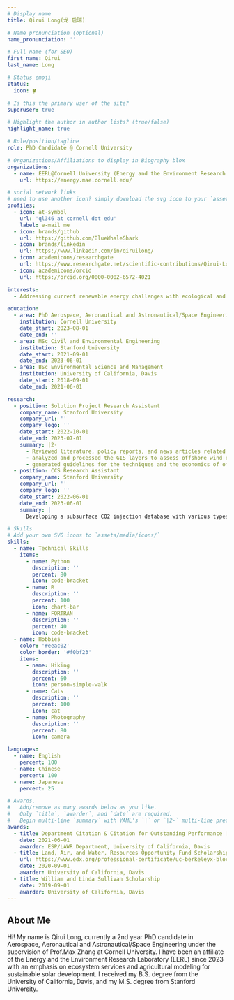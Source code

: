 ```yaml
---
# Display name
title: Qirui Long(龙 启瑞)

# Name pronunciation (optional)
name_pronunciation: ''

# Full name (for SEO)
first_name: Qirui 
last_name: Long

# Status emoji
status:
  icon: 🍀

# Is this the primary user of the site?
superuser: true

# Highlight the author in author lists? (true/false)
highlight_name: true

# Role/position/tagline
role: PhD Candidate @ Cornell University 

# Organizations/Affiliations to display in Biography blox
organizations:
  - name: EERL@Cornell University (Energy and the Environment Research Laboratory)
    url: https://energy.mae.cornell.edu/

# social network links
# need to use another icon? simply download the svg icon to your `assets/media/icons/` folder.
profiles:
  - icon: at-symbol
    url: 'ql346 at cornell dot edu'
    label: e-mail me
  - icon: brands/github
    url: https://github.com/BlueWhaleShark
  - icon: brands/linkedin
    url: https://www.linkedin.com/in/qiruilong/
  - icon: academicons/researchgate
    url: https://www.researchgate.net/scientific-contributions/Qirui-Long-2234713170
  - icon: academicons/orcid
    url: https://orcid.org/0000-0002-6572-4021

interests:
  - Addressing current renewable energy challenges with ecological and environmental engineering knowledge

education:
  - area: PhD Aerospace, Aeronautical and Astronautical/Space Engineering 
    institution: Cornell University
    date_start: 2023-08-01
    date_end: ''
  - area: MSc Civil and Environmental Engineering
    institution: Stanford University
    date_start: 2021-09-01
    date_end: 2023-06-01
  - area: BSc Environmental Science and Management
    institution: University of California, Davis
    date_start: 2018-09-01
    date_end: 2021-06-01

research:
  - position: Solution Project Research Assistant
    company_name: Stanford University
    company_url: ''
    company_logo: ''
    date_start: 2022-10-01
    date_end: 2023-07-01
    summary: |2-
      - Reviewed literature, policy reports, and news articles related to offshore wind energy siting.
      - analyzed and processed the GIS layers to assess offshore wind energy potential.
      - generated guidelines for the techniques and the economics of offshore wind farms.
  - position: CCS Research Assistant
    company_name: Stanford University
    company_url: ''
    company_logo: ''
    date_start: 2022-06-01
    date_end: 2023-06-01
    summary: |
      Developing a subsurface CO2 injection database with various types of reservoirs [e.g., heterogeneous and channelized reservoirs] for a pre-trained machine learning model (CCSNet) using a state-of-the-art full-physics simulator, ECLIPSE.

# Skills
# Add your own SVG icons to `assets/media/icons/`
skills:
  - name: Technical Skills
    items:
      - name: Python
        description: ''
        percent: 80
        icon: code-bracket
      - name: R
        description: ''
        percent: 100
        icon: chart-bar
      - name: FORTRAN
        description: ''
        percent: 40
        icon: code-bracket
  - name: Hobbies
    color: '#eeac02'
    color_border: '#f0bf23'
    items:
      - name: Hiking
        description: ''
        percent: 60
        icon: person-simple-walk
      - name: Cats
        description: ''
        percent: 100
        icon: cat
      - name: Photography
        description: ''
        percent: 80
        icon: camera

languages:
  - name: English
    percent: 100
  - name: Chinese
    percent: 100
  - name: Japanese
    percent: 25

# Awards.
#   Add/remove as many awards below as you like.
#   Only `title`, `awarder`, and `date` are required.
#   Begin multi-line `summary` with YAML's `|` or `|2-` multi-line prefix and indent 2 spaces below.
awards:
  - title: Department Citation & Citation for Outstanding Performance [Graduation Awards]
    date: 2021-06-01
    awarder: ESP/LAWR Department, University of California, Davis
  - title: Land, Air, and Water, Resources Opportunity Fund Scholarship
    url: https://www.edx.org/professional-certificate/uc-berkeleyx-blockchain-fundamentals
    date: 2020-09-01
    awarder: University of California, Davis 
  - title: William and Linda Sullivan Scholarship
    date: 2019-09-01
    awarder: University of California, Davis
---
```


## About Me

Hi! My name is Qirui Long, currently a 2nd year PhD candidate in Aerospace, Aeronautical and Astronautical/Space Engineering under the supervision of Prof.Max Zhang at Cornell University. I have been an affiliate of the Energy and the Environment Research Laboratory (EERL) since 2023 with an emphasis on ecosystem services and agricultural modeling for sustainable solar development. I received my B.S. degree from the University of California, Davis, and my M.S. degree from Stanford University.
